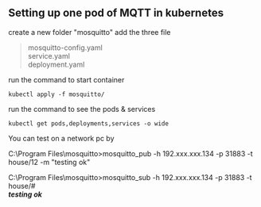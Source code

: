 ##  Setting up one pod of MQTT in kubernetes
create a new folder "mosquitto" 
add the three file

  > mosquitto-config.yaml <br>
  > service.yaml <br>
  > deployment.yaml <br>
 
run the command to start container
```
kubectl apply -f mosquitto/
```

run the command to see the pods & services
```
kubectl get pods,deployments,services -o wide
```
You can test on a network pc by

C:\Program Files\mosquitto>mosquitto_pub -h 192.xxx.xxx.134 -p 31883 -t house/12 -m "testing ok"

C:\Program Files\mosquitto>mosquitto_sub -h 192.xxx.xxx.134 -p 31883 -t house/#  
***testing ok***

